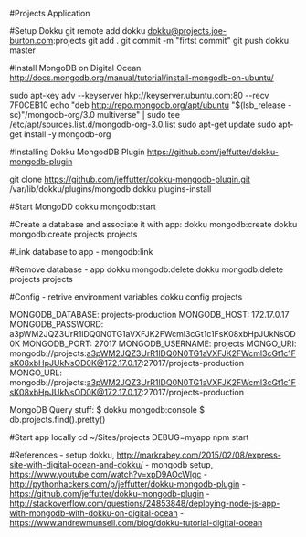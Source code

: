 #Projects Application

#Setup Dokku
git remote add dokku dokku@projects.joe-burton.com:projects
git add .
git commit -m "firtst commit"
git push dokku master

#Install MongoDB on Digital Ocean
http://docs.mongodb.org/manual/tutorial/install-mongodb-on-ubuntu/

sudo apt-key adv --keyserver hkp://keyserver.ubuntu.com:80 --recv 7F0CEB10
echo "deb http://repo.mongodb.org/apt/ubuntu "$(lsb_release -sc)"/mongodb-org/3.0 multiverse" | sudo tee /etc/apt/sources.list.d/mongodb-org-3.0.list
sudo apt-get update
sudo apt-get install -y mongodb-org

#Installing Dokku MongodDB Plugin
https://github.com/jeffutter/dokku-mongodb-plugin

git clone https://github.com/jeffutter/dokku-mongodb-plugin.git /var/lib/dokku/plugins/mongodb
dokku plugins-install

#Start MongoDD
dokku mongodb:start

#Create a database and associate it with app: dokku mongodb:create <database> <project>
dokku mongodb:create projects projects

#Link database to app - mongodb:link <app> <database>

#Remove database - app dokku mongodb:delete <database> <project>
dokku mongodb:delete projects projects

#Config - retrive environment variables
dokku config projects

MONGODB_DATABASE: projects-production
MONGODB_HOST:     172.17.0.17
MONGODB_PASSWORD: a3pWM2JQZ3UrR1lDQ0N0TG1aVXFJK2FWcml3cGt1c1FsK08xbHpJUkNsOD0K
MONGODB_PORT:     27017
MONGODB_USERNAME: projects
MONGO_URI:        mongodb://projects:a3pWM2JQZ3UrR1lDQ0N0TG1aVXFJK2FWcml3cGt1c1FsK08xbHpJUkNsOD0K@172.17.0.17:27017/projects-production
MONGO_URL:        mongodb://projects:a3pWM2JQZ3UrR1lDQ0N0TG1aVXFJK2FWcml3cGt1c1FsK08xbHpJUkNsOD0K@172.17.0.17:27017/projects-production


MongoDB Query stuff: 
$ dokku mongodb:console
$ db.projects.find().pretty()


#Start app locally
cd ~/Sites/projects
DEBUG=myapp npm start


#References
	- setup dokku, http://markrabey.com/2015/02/08/express-site-with-digital-ocean-and-dokku/ 
	- mongodb setup, https://www.youtube.com/watch?v=xpD9AOcWlgc
	- http://pythonhackers.com/p/jeffutter/dokku-mongodb-plugin
	- https://github.com/jeffutter/dokku-mongodb-plugin
	- http://stackoverflow.com/questions/24853848/deploying-node-js-app-with-mongodb-with-dokku-on-digital-ocean
	- https://www.andrewmunsell.com/blog/dokku-tutorial-digital-ocean
